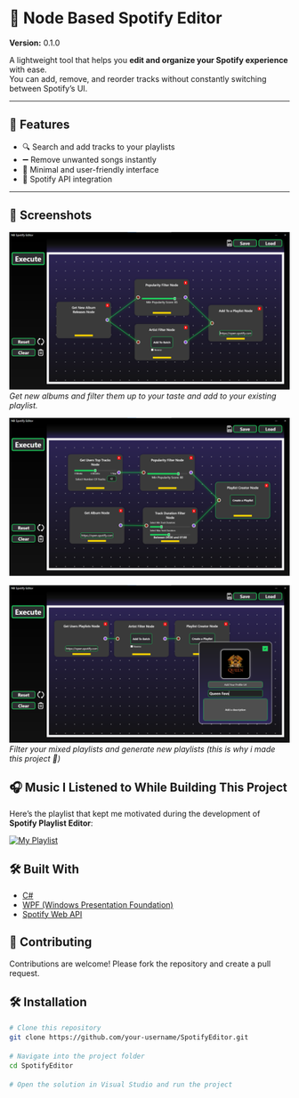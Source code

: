 # 🎵 Node Based Spotify Editor 
**Version:** 0.1.0

A lightweight tool that helps you **edit and organize your Spotify experience** with ease.  
You can add, remove, and reorder tracks without constantly switching between Spotify’s UI. 


---

## 🚀 Features
- 🔍 Search and add tracks to your playlists  
- ➖ Remove unwanted songs instantly    
- 🎨 Minimal and user-friendly interface  
- 🔑 Spotify API integration  

---
## 📸 Screenshots

![Flow1](docs/images/flow1.png)
*Get new albums and filter them up to your taste and add to your existing playlist.*


![Flow2](docs/images/flow2.png)


![Playlist Creator](docs/images/playlist.png)
*Filter your mixed playlists and generate new playlists  (this is why i made this project 😬)*


## 🎧 Music I Listened to While Building This Project

Here’s the playlist that kept me motivated during the development of **Spotify Playlist Editor**:

[![My Playlist](https://img.shields.io/badge/Spotify-Open_Playlist-1DB954?style=for-the-badge&logo=spotify&logoColor=white)](https://open.spotify.com/playlist/2ID29H3KFyrJh5cAGSPW3S)


## 🛠 Built With
- [C#](https://learn.microsoft.com/en-us/dotnet/csharp/)  
- [WPF (Windows Presentation Foundation)](https://learn.microsoft.com/en-us/dotnet/desktop/wpf/)  
- [Spotify Web API](https://developer.spotify.com/documentation/web-api/)



## 🤝 Contributing
Contributions are welcome! Please fork the repository and create a pull request.


  
## 🛠️ Installation

```bash
# Clone this repository
git clone https://github.com/your-username/SpotifyEditor.git

# Navigate into the project folder
cd SpotifyEditor

# Open the solution in Visual Studio and run the project
